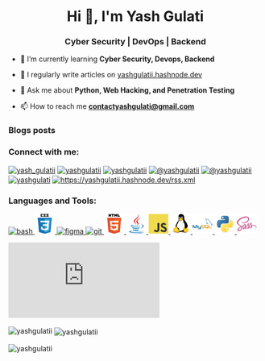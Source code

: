 <h1 align="center">Hi 👋, I'm Yash Gulati</h1>
<h3 align="center">Cyber Security | DevOps | Backend</h3>

- 🌱 I’m currently learning **Cyber Security, Devops, Backend**

- 📝 I regularly write articles on [yashgulatii.hashnode.dev](yashgulatii.hashnode.dev)

- 💬 Ask me about **Python, Web Hacking, and Penetration Testing**

- 📫 How to reach me **contactyashgulati@gmail.com**


### Blogs posts
<!-- BLOG-POST-LIST:START -->
<!-- BLOG-POST-LIST:END -->

<h3 align="left">Connect with me:</h3>
<p align="left">
<a href="https://twitter.com/yash_gulatii" target="blank"><img align="center" src="https://raw.githubusercontent.com/rahuldkjain/github-profile-readme-generator/master/src/images/icons/Social/twitter.svg" alt="yash_gulatii" height="30" width="40" /></a>
<a href="https://linkedin.com/in/yashgulatii" target="blank"><img align="center" src="https://raw.githubusercontent.com/rahuldkjain/github-profile-readme-generator/master/src/images/icons/Social/linked-in-alt.svg" alt="yashgulatii" height="30" width="40" /></a>
<a href="https://instagram.com/yashgulatii" target="blank"><img align="center" src="https://raw.githubusercontent.com/rahuldkjain/github-profile-readme-generator/master/src/images/icons/Social/instagram.svg" alt="yashgulatii" height="30" width="40" /></a>
<a href="https://hashnode.com/@yashgulatii" target="blank"><img align="center" src="https://raw.githubusercontent.com/rahuldkjain/github-profile-readme-generator/master/src/images/icons/Social/hashnode.svg" alt="@yashgulatii" height="30" width="40" /></a>
<a href="https://medium.com/@yashgulatii" target="blank"><img align="center" src="https://raw.githubusercontent.com/rahuldkjain/github-profile-readme-generator/master/src/images/icons/Social/medium.svg" alt="@yashgulatii" height="30" width="40" /></a>
<a href="https://www.hackerrank.com/yashgulati" target="blank"><img align="center" src="https://raw.githubusercontent.com/rahuldkjain/github-profile-readme-generator/master/src/images/icons/Social/hackerrank.svg" alt="yashgulati" height="30" width="40" /></a>
<a href="/https://yashgulatii.hashnode.dev/rss.xml" target="blank"><img align="center" src="https://raw.githubusercontent.com/rahuldkjain/github-profile-readme-generator/master/src/images/icons/Social/rss.svg" alt="https://yashgulatii.hashnode.dev/rss.xml" height="30" width="40" /></a>
</p>

<h3 align="left">Languages and Tools:</h3>
<p align="left"> <a href="https://www.gnu.org/software/bash/" target="_blank" rel="noreferrer"> <img src="https://www.vectorlogo.zone/logos/gnu_bash/gnu_bash-icon.svg" alt="bash" width="40" height="40"/> </a> <a href="https://www.w3schools.com/css/" target="_blank" rel="noreferrer"> <img src="https://raw.githubusercontent.com/devicons/devicon/master/icons/css3/css3-original-wordmark.svg" alt="css3" width="40" height="40"/> </a> <a href="https://www.figma.com/" target="_blank" rel="noreferrer"> <img src="https://www.vectorlogo.zone/logos/figma/figma-icon.svg" alt="figma" width="40" height="40"/> </a> <a href="https://git-scm.com/" target="_blank" rel="noreferrer"> <img src="https://www.vectorlogo.zone/logos/git-scm/git-scm-icon.svg" alt="git" width="40" height="40"/> </a> <a href="https://www.w3.org/html/" target="_blank" rel="noreferrer"> <img src="https://raw.githubusercontent.com/devicons/devicon/master/icons/html5/html5-original-wordmark.svg" alt="html5" width="40" height="40"/> </a> <a href="https://www.java.com" target="_blank" rel="noreferrer"> <img src="https://raw.githubusercontent.com/devicons/devicon/master/icons/java/java-original.svg" alt="java" width="40" height="40"/> </a> <a href="https://developer.mozilla.org/en-US/docs/Web/JavaScript" target="_blank" rel="noreferrer"> <img src="https://raw.githubusercontent.com/devicons/devicon/master/icons/javascript/javascript-original.svg" alt="javascript" width="40" height="40"/> </a> <a href="https://www.linux.org/" target="_blank" rel="noreferrer"> <img src="https://raw.githubusercontent.com/devicons/devicon/master/icons/linux/linux-original.svg" alt="linux" width="40" height="40"/> </a> <a href="https://www.mysql.com/" target="_blank" rel="noreferrer"> <img src="https://raw.githubusercontent.com/devicons/devicon/master/icons/mysql/mysql-original-wordmark.svg" alt="mysql" width="40" height="40"/> </a> <a href="https://www.python.org" target="_blank" rel="noreferrer"> <img src="https://raw.githubusercontent.com/devicons/devicon/master/icons/python/python-original.svg" alt="python" width="40" height="40"/> </a> <a href="https://sass-lang.com" target="_blank" rel="noreferrer"> <img src="https://raw.githubusercontent.com/devicons/devicon/master/icons/sass/sass-original.svg" alt="sass" width="40" height="40"/> </a> </p>

<iframe src="https://tryhackme.com/api/v2/badges/public-profile?userPublicId=2570639" style='border:none;'></iframe>

<p><img align="left" src="https://github-readme-stats.vercel.app/api/top-langs?username=yashgulatii&show_icons=true&theme=dark&locale=en&layout=compact" alt="yashgulatii" /></p>

<p>&nbsp;<img align="center" src="https://github-readme-stats.vercel.app/api?username=yashgulatii&show_icons=true&theme=dark&locale=en" alt="yashgulatii" /></p>

<p><img align="center" src="https://github-readme-streak-stats.herokuapp.com/?user=yashgulatii&" alt="yashgulatii" /></p>
